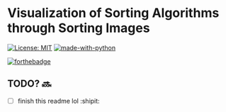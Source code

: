 # Visualization of Sorting Algorithms through Sorting Images
[![License: MIT](https://img.shields.io/badge/License-MIT-yellow.svg)](https://opensource.org/licenses/MIT)
[![made-with-python](https://img.shields.io/badge/Made%20with-Python-1f425f.svg)](https://www.python.org/)<br/>

[![forthebadge](https://forthebadge.com/images/badges/gluten-free.svg)](https://www.linkedin.com/in/justin-santos-a36ab4191/)

## TODO? :soon:  
- [ ] finish this readme lol :shipit: